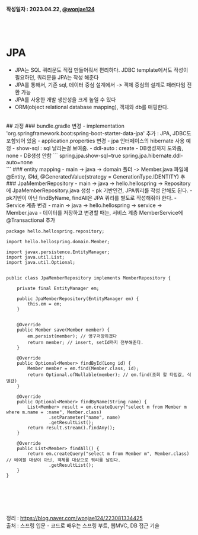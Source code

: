 #### 작성일자 : 2023.04.22, [@wonjae124](https://github.com/wonjae124)
<br/><br/>
# JPA
- JPA는 SQL 쿼리문도 직접 만들어줘서 편리하다. JDBC template에서도 작성이 필요하던, 쿼리문을 JPA는 작성 해준다
- JPA를 통해서, 기존 sql, 데이터 중심 설계에서 -> 객체 중심의 설계로 패러다임 전환 가능
- JPA를 사용한 개발 생산성을 크게 높일 수 있다
- ORM(object relational database mapping), 객체와 db를 매핑한다.
<br/>
## 과정
### bundle.gradle 변경
  - implementation 'org.springframework.boot:spring-boot-starter-data-jpa' 추가 : JPA, JDBC도 포함되어 있음
- application.properties 변경
  - jpa 인터페이스의 hibernate 사용 예정
  - show-sql : sql 날리는걸 보여줌.
  - ddl-auto : create - DB생성까지 도와줌, none - DB생성 안함
  ```
  spring.jpa.show-sql=true 
  spring.jpa.hibernate.ddl-auto=none
<br/>   ```
### entity mapping 
  - main -> java -> domain 폴더 -> Member.java 파일에 @Entity, @Id, @GeneratedValue(strategy = GenerationType.IDENTITY) 추
<br/>
### JpaMemberRepository 
  -  main -> java -> hello.hellospring -> Repository에 JpaMemberRepository.java 생성
  - pk 기반인건, JPA쿼리를 작성 안해도 된다.
  - pk기반이 아닌 findByName, findAll은 JPA 쿼리를 별도로 작성해줘야 한다.
 - Service 계층 변경
  - main -> java -> hello.hellospring -> service -> Member.java
  - 데이터를 저장하고 변경할 때는, 서비스 계층 MemberService에 @Transactional 추가
 
  ```
  package hello.hellospring.repository;

  import hello.hellospring.domain.Member;

  import javax.persistence.EntityManager;
  import java.util.List;
  import java.util.Optional;


  public class JpaMemberRepository implements MemberRepository {

      private final EntityManager em;

      public JpaMemberRepository(EntityManager em) {
          this.em = em;
      }


      @Override
      public Member save(Member member) {
          em.persist(member); // 영구저장하겠다
          return member; // insert, setId까지 전부해준다.
      }

      @Override
      public Optional<Member> findById(Long id) {
          Member member = em.find(Member.class, id);
          return Optional.ofNullable(member); // em.find(조회 할 타입값, 식별값)
      }

      @Override
      public Optional<Member> findByName(String name) {
          List<Member> result = em.createQuery("select m from Member m where m.name = :name", Member.class)
                  .setParameter("name", name)
                  .getResultList();
          return result.stream().findAny();
      }

      @Override
      public List<Member> findAll() {
          return em.createQuery("select m from Member m", Member.class) // 테이블 대상이 아닌, 객체를 대상으로 쿼리를 날린다.
                  .getResultList();
      }
  }

  ```
<br/><br/>
---
정리 : https://blog.naver.com/wonjae124/223081334425<br/>
출처 : 스프링 입문 - 코드로 배우는 스프링 부트, 웹MVC, DB 접근 기술

<br/><br/>
